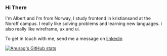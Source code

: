 ### Hi There

I'm Albert and I'm from Norway, I study frontend in kristiansand at the Noroff campus.
I really like solving problems and learning new languages. i also really like wireframe, ux and ui.

To get in touch with me, send me a message on [linkedin](https://www.linkedin.com/in/albert-eikeland-holskog-047347185?originalSubdomain=no)

[![Anurag's GitHub stats](https://github-readme-stats.vercel.app/api?username=albertholskog
)](https://github.com/anuraghazra/github-readme-stats)
